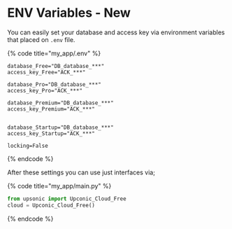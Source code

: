 # ENV Variables - New

You can easily set your database and access key via environment variables that placed on `.env` file.

{% code title="my_app/.env" %}
```
database_Free="DB_database_***"
access_key_Free="ACK_***"

database_Pro="DB_database_***"
access_key_Pro="ACK_***"

database_Premium="DB_database_***"
access_key_Premium="ACK_***"


database_Startup="DB_database_***"
access_key_Startup="ACK_***"

locking=False

```
{% endcode %}



After these settings you can use just interfaces via;

{% code title="my_app/main.py" %}
```python
from upsonic import Upconic_Cloud_Free
cloud = Upconic_Cloud_Free()
```
{% endcode %}
